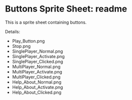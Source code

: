 # Buttons Sprite Sheet: readme

This is a sprite sheet containing buttons.

Details:

* Play_Button.png
* Stop.png
* SinglePlayer_Normal.png
* SinglePlayer_Activate.png
* SinglePlayer_Clicked.png
* MultiPlayer_Normal.png
* MultiPlayer_Activate.png
* MultiPlayer_Clicked.png
* Help_About_Normal.png
* Help_About_Activate.png
* Help_About_Clicked.png